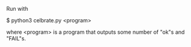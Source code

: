 Run with

$ python3 celbrate.py \<program\>

where \<program\> is a program that outputs some number of "ok"s and "FAIL"s.
